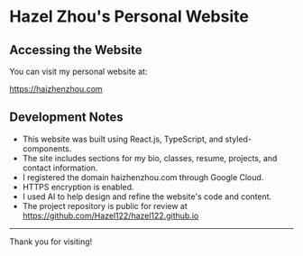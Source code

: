 # Hazel Zhou's Personal Website

## Accessing the Website

You can visit my personal website at:

https://haizhenzhou.com

## Development Notes

- This website was built using React.js, TypeScript, and styled-components.
- The site includes sections for my bio, classes, resume, projects, and contact information.
- I registered the domain haizhenzhou.com through Google Cloud.
- HTTPS encryption is enabled.
- I used AI to help design and refine the website's code and content.
- The project repository is public for review at https://github.com/Hazel122/hazel122.github.io

---

Thank you for visiting! 
